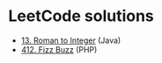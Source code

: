 # LeetCode solutions

- [13. Roman to Integer](/13-roman-to-integer/) (Java)
- [412. Fizz Buzz](/412-fizz-buzz/) (PHP)